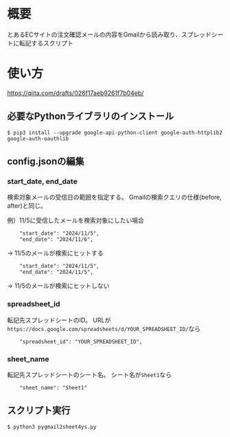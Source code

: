 # 概要
とあるECサイトの注文確認メールの内容をGmailから読み取り、スプレッドシートに転記するスクリプト

# 使い方
https://qiita.com/drafts/026f17aeb9261f7b04eb/

## 必要なPythonライブラリのインストール
```
$ pip3 install --upgrade google-api-python-client google-auth-httplib2 google-auth-oauthlib
```

## config.jsonの編集
### start_date, end_date
検索対象メールの受信日の範囲を指定する。
Gmailの検索クエリの仕様(before, after)と同じ。

例）11/5に受信したメールを検索対象にしたい場合
```
    "start_date": "2024/11/5",
    "end_date": "2024/11/6",
```

→ 11/5のメールが検索にヒットする

```
    "start_date": "2024/11/5",
    "end_date": "2024/11/5",
``` 

→ 11/5のメールが検索にヒットしない

### spreadsheet_id
転記先スプレッドシートのID。
URLが`https://docs.google.com/spreadsheets/d/YOUR_SPREADSHEET_ID/`なら
```
    "spreadsheet_id": "YOUR_SPREADSHEET_ID",
```

### sheet_name
転記先スプレッドシートのシート名。
シート名が`Sheet1`なら
```
    "sheet_name": "Sheet1"
```

## スクリプト実行
```
$ python3 pygmail2sheet4ys.py
```